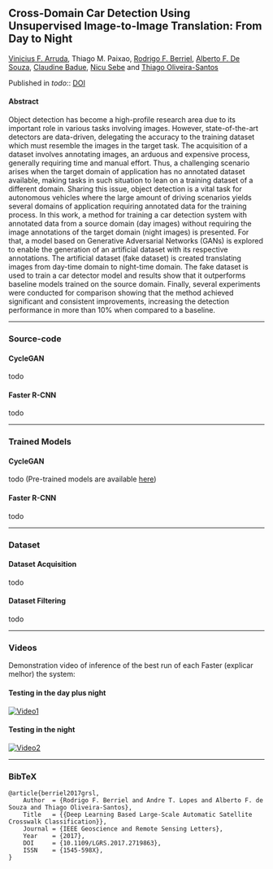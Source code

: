 ## Cross-Domain Car Detection Using Unsupervised Image-to-Image Translation: From Day to Night

[Vinicius F. Arruda](viniciusarruda.github.io), Thiago M. Paixao, [Rodrigo F. Berriel](http://rodrigoberriel.com), [Alberto F. De Souza](https://inf.ufes.br/~alberto), [Claudine Badue](https://www.inf.ufes.br/~claudine/), [Nicu Sebe](http://disi.unitn.it/~sebe/) and [Thiago Oliveira-Santos](https://www.inf.ufes.br/~todsantos/home)

Published in *todo*:: [DOI](https://www.google.com/)

#### Abstract

Object detection has become a high-profile research area due to its important role in various tasks involving images. However, state-of-the-art detectors are data-driven, delegating the accuracy to the training dataset which must resemble the images in the target task. The acquisition of a dataset involves annotating images, an arduous and expensive process, generally requiring time and manual effort. Thus, a challenging scenario arises when the target domain of application has no annotated dataset available, making tasks in such situation to lean on a training dataset of a different domain.
Sharing this issue, object detection is a vital task for autonomous vehicles where the large amount of driving scenarios yields several domains of application requiring annotated data for the training process.
In this work, a method for training a car detection system with annotated data from a source domain (day images) without requiring the image annotations of the target domain (night images) is presented. 
For that, a model based on Generative Adversarial Networks (GANs) is explored to enable the generation of an artificial dataset with its respective annotations. The artificial dataset (fake dataset) is created translating images from day-time domain to night-time domain. The fake dataset is used to train a car detector model and results show that it outperforms baseline models trained on the source domain. Finally, several experiments were conducted for comparison showing that the method achieved significant and consistent improvements, increasing the detection performance in more than 10\% when compared to a baseline.

---

### Source-code

#### CycleGAN

todo

#### Faster R-CNN

todo

---

### Trained Models

#### CycleGAN

todo (Pre-trained models are available [here](www.google.com))

#### Faster R-CNN

todo

---

### Dataset

#### Dataset Acquisition

todo

#### Dataset Filtering

todo

---

### Videos

Demonstration video of inference of the best run of each Faster (explicar melhor) the system:

#### Testing in the day plus night

[![Video1](https://github.com/rodrigoberriel/ego-lane-analysis-system/blob/master/images/thumb-video-1.png)](https://youtu.be/NPU9tiyA8vw)

#### Testing in the night

[![Video2](https://github.com/rodrigoberriel/ego-lane-analysis-system/blob/master/images/thumb-video-2.png)](https://youtu.be/R5wdPJ4ZI5M)

---

### BibTeX

    @article{berriel2017grsl,
        Author  = {Rodrigo F. Berriel and Andre T. Lopes and Alberto F. de Souza and Thiago Oliveira-Santos},
        Title   = {{Deep Learning Based Large-Scale Automatic Satellite Crosswalk Classification}},
        Journal = {IEEE Geoscience and Remote Sensing Letters},
        Year    = {2017},
        DOI     = {10.1109/LGRS.2017.2719863},
        ISSN    = {1545-598X},
    }
